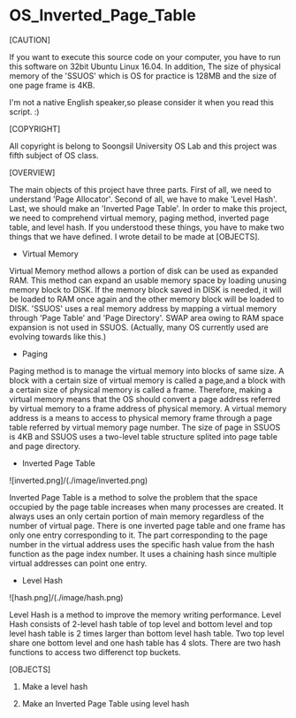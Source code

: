 # OS_Inverted_Page_Table

[CAUTION]

If you want to execute this source code on your computer, you have to run this software on 32bit Ubuntu Linux 16.04. In
addition, The size of physical memory of the 'SSUOS' which is OS for practice is 128MB and the size of one page frame is 4KB.

I'm not a native English speaker,so please consider it when you read this script. :)

[COPYRIGHT]

All copyright is belong to Soongsil University OS Lab and this project was fifth subject of OS class.

[OVERVIEW]

The main objects of this project have three parts. First of all, we need to understand 'Page Allocator'. Second of all, we
have to make 'Level Hash'. Last, we should make an 'Inverted Page Table'. In order to make this project, we need to comprehend
virtual memory, paging method, inverted page table, and level hash. If you understood these things, you have to make two
things that we have defined. I wrote detail to be made at [OBJECTS].

- Virtual Memory

Virtual Memory method allows a portion of disk can be used as expanded RAM. This method can expand an usable memory space by
loading unusing memory block to DISK. If the memory block saved in DISK is needed, it will be loaded to RAM once again and the
other memory block will be loaded to DISK. 'SSUOS' uses a real memory address by mapping a virtual memory through 'Page Table'
and 'Page Directory'. SWAP area owing to RAM space expansion is not used in SSUOS. (Actually, many OS currently used are
evolving towards like this.)

- Paging

Paging method is to manage the virtual memory into blocks of same size. A block with a certain size of virtual memory is
called a page,and a block with a certain size of physical memory is called a frame. Therefore, making a virtual memory means
that the OS should convert a page address referred by virtual memory to a frame address of physical memory. A virtual memory
address is a means to access to physical memory frame through a page table referred by virtual memory page number. The size of
page in SSUOS is 4KB and SSUOS uses a two-level table structure splited into page table and page directory.

- Inverted Page Table

![inverted.png]/(./image/inverted.png)

Inverted Page Table is a method to solve the problem that the space occupied by the page table increases when many processes
are created. It always uses an only certain portion of main memory regardless of the number of virtual page. There is one
inverted page table and one frame has only one entry corresponding to it. The part corresponding to the page number in the
virtual address uses the specific hash value from the hash function as the page index number. It uses a chaining hash since
multiple virtual addresses can point one entry.

- Level Hash

![hash.png]/(./image/hash.png)

Level Hash is a method to improve the memory writing performance. Level Hash consists of 2-level hash table of top level and
bottom level and top level hash table is 2 times larger than bottom level hash table. Two top level share one bottom level and
one hash table has 4 slots. There are two hash functions to access two differenct top buckets.

[OBJECTS]

1. Make a level hash

2. Make an Inverted Page Table using level hash
